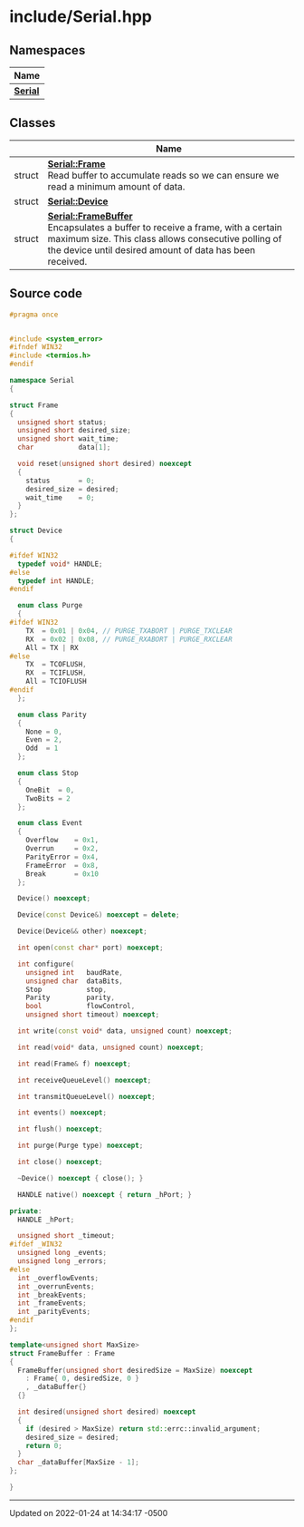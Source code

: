 # include/Serial.hpp


## Namespaces

| Name           |
| -------------- |
| **[Serial](namespace_serial/)**  |

## Classes

|                | Name           |
| -------------- | -------------- |
| struct | **[Serial::Frame](struct_serial_1_1_frame/)** <br>Read buffer to accumulate reads so we can ensure we read a minimum amount of data.  |
| struct | **[Serial::Device](struct_serial_1_1_device/)**  |
| struct | **[Serial::FrameBuffer](struct_serial_1_1_frame_buffer/)** <br>Encapsulates a buffer to receive a frame, with a certain maximum size. This class allows consecutive polling of the device until desired amount of data has been received.  |




## Source code

```cpp
#pragma once


#include <system_error>
#ifndef WIN32
#include <termios.h>
#endif

namespace Serial
{

struct Frame
{
  unsigned short status;       
  unsigned short desired_size; 
  unsigned short wait_time;    
  char           data[1];      

  void reset(unsigned short desired) noexcept
  {
    status       = 0;
    desired_size = desired;
    wait_time    = 0;
  }
};

struct Device
{

#ifdef WIN32
  typedef void* HANDLE;
#else
  typedef int HANDLE;
#endif

  enum class Purge
  {
#ifdef WIN32
    TX  = 0x01 | 0x04, // PURGE_TXABORT | PURGE_TXCLEAR
    RX  = 0x02 | 0x08, // PURGE_RXABORT | PURGE_RXCLEAR
    All = TX | RX
#else
    TX  = TCOFLUSH,
    RX  = TCIFLUSH,
    All = TCIOFLUSH
#endif
  };

  enum class Parity
  {
    None = 0,
    Even = 2,
    Odd  = 1
  };

  enum class Stop
  {
    OneBit  = 0,
    TwoBits = 2
  };

  enum class Event
  {
    Overflow    = 0x1,
    Overrun     = 0x2,
    ParityError = 0x4,
    FrameError  = 0x8,
    Break       = 0x10
  };

  Device() noexcept;

  Device(const Device&) noexcept = delete;

  Device(Device&& other) noexcept;

  int open(const char* port) noexcept;

  int configure(
    unsigned int   baudRate,
    unsigned char  dataBits,
    Stop           stop,
    Parity         parity,
    bool           flowControl,
    unsigned short timeout) noexcept;

  int write(const void* data, unsigned count) noexcept;

  int read(void* data, unsigned count) noexcept;

  int read(Frame& f) noexcept;

  int receiveQueueLevel() noexcept;

  int transmitQueueLevel() noexcept;

  int events() noexcept;

  int flush() noexcept;

  int purge(Purge type) noexcept;

  int close() noexcept;

  ~Device() noexcept { close(); }

  HANDLE native() noexcept { return _hPort; }

private:
  HANDLE _hPort;

  unsigned short _timeout;
#ifdef _WIN32
  unsigned long _events;
  unsigned long _errors;
#else
  int _overflowEvents;
  int _overrunEvents;
  int _breakEvents;
  int _frameEvents;
  int _parityEvents;
#endif
};

template<unsigned short MaxSize>
struct FrameBuffer : Frame
{
  FrameBuffer(unsigned short desiredSize = MaxSize) noexcept
    : Frame{ 0, desiredSize, 0 }
    , _dataBuffer{}
  {}

  int desired(unsigned short desired) noexcept 
  {
    if (desired > MaxSize) return std::errc::invalid_argument;
    desired_size = desired;
    return 0;
  }
  char _dataBuffer[MaxSize - 1];
};

}
```


-------------------------------

Updated on 2022-01-24 at 14:34:17 -0500

